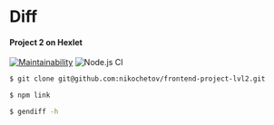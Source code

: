 # Diff
#### Project 2 on Hexlet

[![Maintainability](https://api.codeclimate.com/v1/badges/aed3f854d33951875bb9/maintainability)](https://codeclimate.com/github/nikochetov/frontend-project-lvl2/maintainability)
![Node.js CI](https://github.com/nikochetov/frontend-project-lvl2/workflows/Node.js%20CI/badge.svg)

```sh
$ git clone git@github.com:nikochetov/frontend-project-lvl2.git
```

```sh
$ npm link
```

```sh
$ gendiff -h
```
